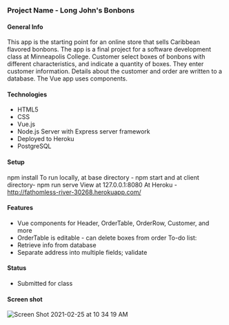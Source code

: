 ### Project Name - Long John's Bonbons

#### General Info 
 This app is the starting point for an online store that sells Caribbean flavored bonbons.  The app is a final project for a software development class at Minneapolis College. Customer select boxes of bonbons with different characteristics, and indicate a quantity of boxes.  They enter customer information.  Details about the customer and order are written to a database. The Vue app uses components.

#### Technologies
* HTML5
* CSS
* Vue.js
* Node.js Server with Express server framework
* Deployed to Heroku
* PostgreSQL

#### Setup
npm install
To run locally, at base directory - npm start 
and at client directory- npm run serve
View at 127.0.0.1:8080
At Heroku - http://fathomless-river-30268.herokuapp.com/ 

#### Features
* Vue components for Header, OrderTable, OrderRow, Customer, and more
* OrderTable is editable - can delete boxes from order
To-do list:
* Retrieve info from database
* Separate address into multiple fields; validate

#### Status
* Submitted for class

#### Screen shot
![Screen Shot 2021-02-25 at 10 34 19 AM](https://user-images.githubusercontent.com/54478043/109186214-4e54b880-7756-11eb-9d92-5d9c54c894f3.png)
